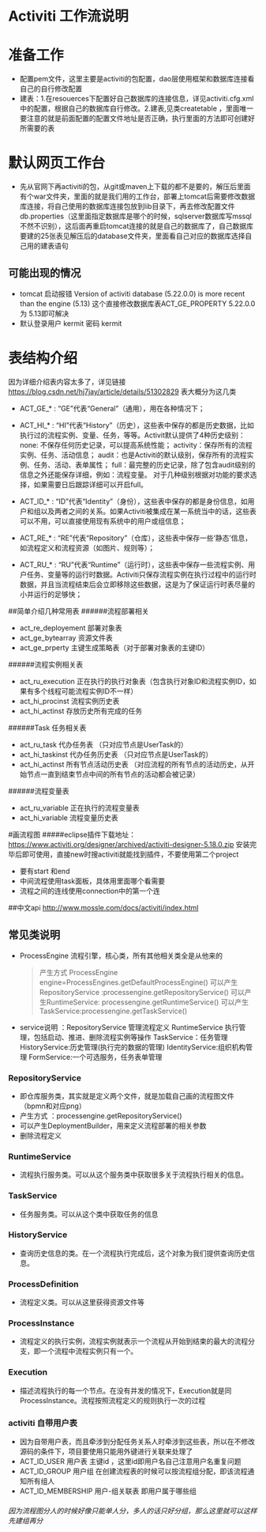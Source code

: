 # Activiti 工作流说明

# 准备工作
*   配置pem文件，这里主要是activiti的包配置，dao层使用框架和数据库连接看自己的自行修改配置
*   建表：1.在resouerces下配置好自己数据库的连接信息，详见activiti.cfg.xml中的配置，根据自己的数据库自行修改。2.建表,见类createtable ，里面唯一要注意的就是前面配置的配置文件地址是否正确，执行里面的方法即可创建好所需要的表


#  默认网页工作台
*  先从官网下再activiti的包，从git或maven上下载的都不是要的，解压后里面有个war文件夹，里面的就是我们用的工作台，部署上tomcat后需要修改数据库连接，将自己使用的数据库连接包放到lib目录下，再去修改配置文件db.properties（这里面指定数据库是哪个的时候，sqlserver数据库写mssql不然不识别），这后面再重启tomcat连接的就是自己的数据库了，自己数据库要建的25张表见解压后的database文件夹，里面看自己对应的数据库选择自己用的建表语句


## 可能出现的情况  
* tomcat 启动报错   Version of activiti database (5.22.0.0) is more recent than the engine (5.13)  这个直接修改数据库表ACT_GE_PROPERTY 5.22.0.0为 5.13即可解决
* 默认登录用户   kermit   密码 kermit


#  表结构介绍
因为详细介绍表内容太多了，详见链接  https://blog.csdn.net/hj7jay/article/details/51302829
表大概分为这几类
*  ACT_GE_* : “GE”代表“General”（通用），用在各种情况下；

*  ACT_HI_* : “HI”代表“History”（历史），这些表中保存的都是历史数据，比如执行过的流程实例、变量、任务，等等。Activit默认提供了4种历史级别：
              none: 不保存任何历史记录，可以提高系统性能；
			  activity：保存所有的流程实例、任务、活动信息；
			  audit：也是Activiti的默认级别，保存所有的流程实例、任务、活动、表单属性；
			  full：最完整的历史记录，除了包含audit级别的信息之外还能保存详细，例如：流程变量。
			   对于几种级别根据对功能的要求选择，如果需要日后跟踪详细可以开启full。

*  ACT_ID_* : “ID”代表“Identity”（身份），这些表中保存的都是身份信息，如用户和组以及两者之间的关系。如果Activiti被集成在某一系统当中的话，这些表可以不用，可以直接使用现有系统中的用户或组信息；

*  ACT_RE_* : “RE”代表“Repository”（仓库），这些表中保存一些‘静态’信息，如流程定义和流程资源（如图片、规则等）；

*  ACT_RU_* : “RU”代表“Runtime”（运行时），这些表中保存一些流程实例、用户任务、变量等的运行时数据。Activiti只保存流程实例在执行过程中的运行时数据，并且当流程结束后会立即移除这些数据，这是为了保证运行时表尽量的小并运行的足够快；

##简单介绍几种常用表
######流程部署相关
*  act_re_deployement 部署对象表
*  act_ge_bytearray 资源文件表
*  act_ge_prperty  主键生成策略表（对于部署对象表的主键ID）

######流程实例相关表
*  act_ru_execution 正在执行的执行对象表（包含执行对象ID和流程实例ID，如果有多个线程可能流程实例ID不一样）
*  act_hi_procinst 流程实例历史表
*  act_hi_actinst 存放历史所有完成的任务

######Task 任务相关表
*  act_ru_task 代办任务表 （只对应节点是UserTask的）
*  act_hi_taskinst 代办任务历史表 （只对应节点是UserTask的）
*  act_hi_actinst  所有节点活动历史表 （对应流程的所有节点的活动历史，从开始节点一直到结束节点中间的所有节点的活动都会被记录）

######流程变量表
*  act_ru_variable 正在执行的流程变量表
*  act_hi_variable 流程变量历史表


#画流程图
#####eclipse插件下载地址：https://www.activiti.org/designer/archived/activiti-designer-5.18.0.zip
安装完毕后即可使用，直接new时搜activiti就能找到插件，不要使用第二个project 
*  要有start 和end
* 中间流程使用task面板，具体用里面哪个看需要
*  流程之间的连线使用connection中的第一个连




##中文api http://www.mossle.com/docs/activiti/index.html




## 常见类说明
*  ProcessEngine 流程引擎，核心类，所有其他相关类全是从他来的
	>  产生方式 	ProcessEngine engine=ProcessEngines.getDefaultProcessEngine()
	>可以产生RepositoryService :processengine.getRepositoryService()
	>可以产生RuntimeService: processengine.getRuntimeService()
	>可以产生TaskService:processengine.getTaskService()
* service说明 ：RepositoryService   管理流程定义
			  RuntimeService  执行管理，包括启动、推进、删除流程实例等操作
			TaskService：任务管理
			HistoryService:历史管理(执行完的数据的管理)
			IdentityService:组织机构管理
			FormService:一个可选服务，任务表单管理
			

### RepositoryService
* 即仓库服务类，其实就是定义两个文件，就是加载自己画的流程图文件（bpmn和对应png）
* 产生方式 ：processengine.getRepositoryService()
* 可以产生DeploymentBuilder，用来定义流程部署的相关参数
* 删除流程定义

### RuntimeService
* 流程执行服务类。可以从这个服务类中获取很多关于流程执行相关的信息。


### TaskService
* 任务服务类。可以从这个类中获取任务的信息

###  HistoryService
* 查询历史信息的类。在一个流程执行完成后，这个对象为我们提供查询历史信息。

###  ProcessDefinition
* 流程定义类。可以从这里获得资源文件等

### ProcessInstance
* 流程定义的执行实例，流程实例就表示一个流程从开始到结束的最大的流程分支，即一个流程中流程实例只有一个。

### Execution
* 描述流程执行的每一个节点。在没有并发的情况下，Execution就是同ProcessInstance。流程按照流程定义的规则执行一次的过程



### activiti 自带用户表
* 因为自带用户表，而且牵涉到分配任务关系人时牵涉到这些表，所以在不修改源码的条件下，项目要使用只能用外键进行关联来处理了
* ACT_ID_USER  用户表 主键id ，这里id即用户名自己注意用户名重复问题
* ACT_ID_GROUP 用户组   在创建流程表的时候可以按流程组分配，即该流程通知所有组人
* ACT_ID_MEMBERSHIP 用户-组关联表  即用户属于哪些组

###### 因为流程图分人的时候好像只能单人分，多人的话只好分组，那么这里就可以这样先建组再分

